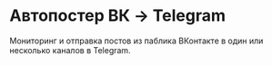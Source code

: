 # Автопостер ВК -> Telegram

Мониторинг и отправка постов из паблика ВКонтакте в один или несколько каналов в Telegram.


